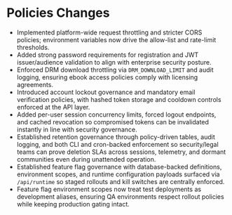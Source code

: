 # Policies Changes

- Implemented platform-wide request throttling and stricter CORS policies; environment variables now drive the allow-list and rate-limit thresholds.
- Added strong password requirements for registration and JWT issuer/audience validation to align with enterprise security posture.
- Enforced DRM download throttling via `DRM_DOWNLOAD_LIMIT` and audit logging, ensuring ebook access policies comply with licensing agreements.
- Introduced account lockout governance and mandatory email verification policies, with hashed token storage and cooldown controls enforced at the API layer.
- Added per-user session concurrency limits, forced logout endpoints, and cached revocation so compromised tokens can be invalidated instantly in line with security governance.
- Established retention governance through policy-driven tables, audit logging, and both CLI and cron-backed enforcement so security/legal teams can prove deletion SLAs across sessions, telemetry, and dormant communities even during unattended operation.
- Established feature flag governance with database-backed definitions, environment scopes, and runtime configuration payloads surfaced via `/api/runtime` so staged rollouts and kill switches are centrally enforced.
- Feature flag environment scopes now treat test deployments as development aliases, ensuring QA environments respect rollout policies while keeping production gating intact.
